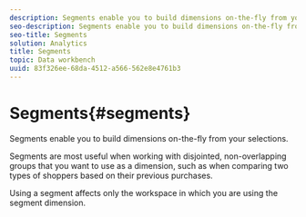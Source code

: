```yaml
---
description: Segments enable you to build dimensions on-the-fly from your selections.
seo-description: Segments enable you to build dimensions on-the-fly from your selections.
seo-title: Segments
solution: Analytics
title: Segments
topic: Data workbench
uuid: 83f326ee-68da-4512-a566-562e8e4761b3
---
```


# Segments{#segments}

Segments enable you to build dimensions on-the-fly from your selections.

 Segments are most useful when working with disjointed, non-overlapping groups that you want to use as a dimension, such as when comparing two types of shoppers based on their previous purchases.

Using a segment affects only the workspace in which you are using the segment dimension. 
